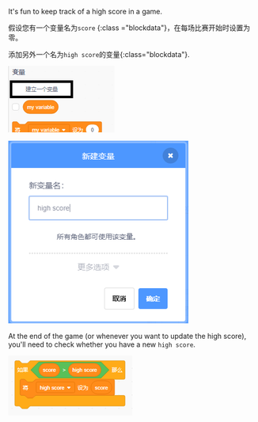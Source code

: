 It's fun to keep track of a high score in a game.

假设您有一个变量名为`score` {:class ="blockdata"}，在每场比赛开始时设置为零。

添加另外一个名为`high score`的变量{:class="blockdata"}.

![variables menu with Make a Variable highlighted](images/make-variable-annotated.png)

![new variable popup box with high score as the variable name](images/make-high-score-variable.png)

At the end of the game (or whenever you want to update the high score), you'll need to check whether you have a new `high score`.

![code blocks require to make high score equal score](images/check-for-high-score.png)